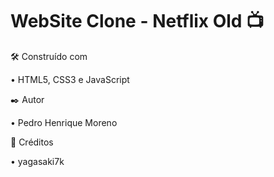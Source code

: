 # WebSite Clone - Netflix Old :tv:

🛠️ Construído com

• HTML5, CSS3 e JavaScript


✒️ Autor 

• Pedro Henrique Moreno


:space_invader: Créditos

• yagasaki7k
